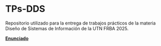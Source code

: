 # TPs-DDS

Repositorio utilizado para la entrega de trabajos prácticos de la materia Diseño de Sistemas de Información de la UTN FRBA 2025.

**[Enunciado](https://drive.google.com/file/d/1kOAeEbgXK1_f7dvMxHE60VUIPuBJNh-y/view)**
